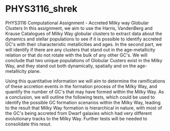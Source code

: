 # PHYS3116_shrek
PHYS3116 Computational Assignment - Accreted Milky way Globular Clusters
In this assignment, we aim to use the Harris, VandenBerg and Krause Catalogues of Milky Way globular clusters to extract data about the dynamics and stellar populations to see if it is possible to identify accreted GC's with their characteristic metallicities and ages. In the second part, we will identify if there are any clusters that stand out in the age-metallicity relation or that do not rotate with the bulk of any other GC's. We will conclude that two unique populations of Globular Custers exist in the Milky Way, and they stand out both dynamically, spatially and on the age-metallicity plane. 

Using this quantitative information we will aim to determine the ramifications of these accretion events in the formation process of the Milky Way, and quantify the number of GC's that may have formed within the Milky Way. As a conclusion, we will outline the following tests, which could be used to identify the possible GC formation scenarios within the Milky Way, leading to the result that Milky Way formation is hierarchical in nature, with most of the GC's being accreted from Dwarf galaxies which had very different evolutionary tracks to the Milky Way. Further tests will be needed to consolidate this resut. 
